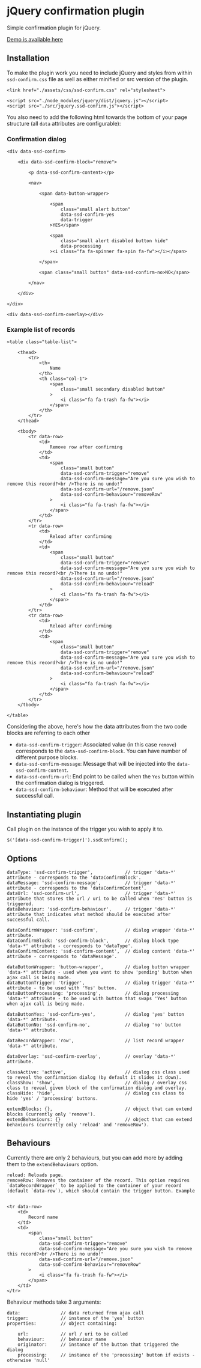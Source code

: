 # jQuery confirmation plugin

Simple confirmation plugin for jQuery.

[Demo is available here](http://ssd-confirm.ssdtutorials.com/)

## Installation

To make the plugin work you need to include jQuery and styles from within `ssd-confirm.css` file as well as either minified or src version of the plugin.

```
<link href="./assets/css/ssd-confirm.css" rel="stylesheet">

<script src="./node_modules/jquery/dist/jquery.js"></script>
<script src="./src/jquery.ssd-confirm.js"></script>
```

You also need to add the following html towards the bottom of your page structure (all `data` attributes are configurable):

### Confirmation dialog

```
<div data-ssd-confirm>

    <div data-ssd-confirm-block="remove">

        <p data-ssd-confirm-content></p>

        <nav>

            <span data-button-wrapper>

                <span
                    class="small alert button"
                    data-ssd-confirm-yes
                    data-trigger
                >YES</span>

                <span
                    class="small alert disabled button hide"
                    data-processing
                ><i class="fa fa-spinner fa-spin fa-fw"></i></span>

            </span>

            <span class="small button" data-ssd-confirm-no>NO</span>

        </nav>

    </div>

</div>

<div data-ssd-confirm-overlay></div>
```

### Example list of records

```
<table class="table-list">

    <thead>
        <tr>
            <th>
                Name
            </th>
            <th class="col-1">
                <span
                    class="small secondary disabled button"
                >
                    <i class="fa fa-trash fa-fw"></i>
                </span>
            </th>
        </tr>
    </thead>

    <tbody>
        <tr data-row>
            <td>
                Remove row after confirming
            </td>
            <td>
                <span
                    class="small button"
                    data-ssd-confirm-trigger="remove"
                    data-ssd-confirm-message="Are you sure you wish to remove this record?<br />There is no undo!"
                    data-ssd-confirm-url="/remove.json"
                    data-ssd-confirm-behaviour="removeRow"
                >
                    <i class="fa fa-trash fa-fw"></i>
                </span>
            </td>
        </tr>
        <tr data-row>
            <td>
                Reload after confirming
            </td>
            <td>
                <span
                    class="small button"
                    data-ssd-confirm-trigger="remove"
                    data-ssd-confirm-message="Are you sure you wish to remove this record?<br />There is no undo!"
                    data-ssd-confirm-url="/remove.json"
                    data-ssd-confirm-behaviour="reload"
                >
                    <i class="fa fa-trash fa-fw"></i>
                </span>
            </td>
        </tr>
        <tr data-row>
            <td>
                Reload after confirming
            </td>
            <td>
                <span
                    class="small button"
                    data-ssd-confirm-trigger="remove"
                    data-ssd-confirm-message="Are you sure you wish to remove this record?<br />There is no undo!"
                    data-ssd-confirm-url="/remove.json"
                    data-ssd-confirm-behaviour="reload"
                >
                    <i class="fa fa-trash fa-fw"></i>
                </span>
            </td>
        </tr>
    </tbody>

</table>
```

Considering the above, here's how the data attributes from the two code blocks are referring to each other


- `data-ssd-confirm-trigger`: Associated value (in this case `remove`) corresponds to the `data-ssd-confirm-block`. You can have number of different purpose blocks.
- `data-ssd-confirm-message`: Message that will be injected into the `data-ssd-confirm-content`.
- `data-ssd-confirm-url`: End point to be called when the `Yes` button within the confirmation dialog is triggered.
- `data-ssd-confirm-behaviour`: Method that will be executed after successful call.


## Instantiating plugin

Call plugin on the instance of the trigger you wish to apply it to.

```
$('[data-ssd-confirm-trigger]').ssdConfirm();
```

## Options

```
dataType: 'ssd-confirm-trigger',            // trigger 'data-*' attribute - corresponds to the 'dataConfirmBlock'.
dataMessage: 'ssd-confirm-message',         // trigger 'data-*' attribute - corresponds to the 'dataConfirmContent'.
dataUrl: 'ssd-confirm-url',                 // trigger 'data-*' attribute that stores the url / uri to be called when 'Yes' button is triggered.
dataBehaviour: 'ssd-confirm-behaviour',     // trigger 'data-*' attribute that indicates what method should be executed after successful call.

dataConfirmWrapper: 'ssd-confirm',          // dialog wrapper 'data-*' attribute.
dataConfirmBlock: 'ssd-confirm-block',      // dialog block type 'data-*' attribute - corresponds to 'dataType'.
dataConfirmContent: 'ssd-confirm-content',  // dialog content 'data-*' attribute - corresponds to 'dataMessage'.

dataButtonWrapper: 'button-wrapper',        // dialog button wrapper 'data-*' attribute - used when you want to show 'pending' button when ajax call is being made.
dataButtonTrigger: 'trigger',               // dialog trigger 'data-*' attribute - to be used with 'Yes' button.
dataButtonProcessing: 'processing',         // dialog processing 'data-*' attribute - to be used with button that swaps 'Yes' button when ajax call is being made.

dataButtonYes: 'ssd-confirm-yes',           // dialog 'yes' button 'data-*' attribute.
dataButtonNo: 'ssd-confirm-no',             // dialog 'no' button 'data-*' attribute.

dataRecordWrapper: 'row',                   // list record wrapper 'data-*' attribute.

dataOverlay: 'ssd-confirm-overlay',         // overlay 'data-*' attribute.

classActive: 'active',                      // dialog css class used to reveal the confirmation dialog (by default it slides it down).
classShow: 'show',                          // dialog / overlay css class to reveal given block of the confirmation dialog and overlay.
classHide: 'hide',                          // dialog css class to hide 'yes' / 'processing' buttons.

extendBlocks: {},                           // object that can extend blocks (currently only 'remove').
extendBehaviours: {}                        // object that can extend behaviours (currently only 'reload' and 'removeRow').
```

## Behaviours

Currently there are only 2 behaviours, but you can add more by adding them to the `extendBehaviours` option.

```
reload: Reloads page.
removeRow: Removes the container of the record. This option requires `dataRecordWrapper` to be applied to the container of your record (default `data-row`), which should contain the trigger button. Example


<tr data-row>
    <td>
        Record name
    </td>
    <td>
        <span
            class="small button"
            data-ssd-confirm-trigger="remove"
            data-ssd-confirm-message="Are you sure you wish to remove this record?<br />There is no undo!"
            data-ssd-confirm-url="/remove.json"
            data-ssd-confirm-behaviour="removeRow"
        >
            <i class="fa fa-trash fa-fw"></i>
        </span>
    </td>
</tr>
```

Behaviour methods take 3 arguments:

```
data:               // data returned from ajax call
trigger:            // instance of the 'yes' button
properties:         // object containing:

    url:            // url / uri to be called
    behaviour:      // behaviour name
    originator:     // instance of the button that triggered the dialog
    processing:     // instance of the 'processing' button if exists - otherwise 'null'
```